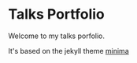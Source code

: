 # Talks Portfolio

Welcome to my talks porfolio.

It's based on the jekyll theme [minima](https://jekyll.github.io/minima/)
